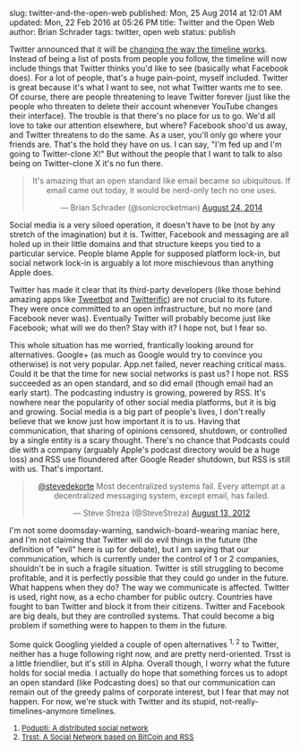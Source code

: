 slug: twitter-and-the-open-web
published: Mon, 25 Aug 2014 at 12:01 AM
updated: Mon, 22 Feb 2016 at 05:26 PM
title: Twitter and the Open Web
author: Brian Schrader
tags: twitter, open web
status: publish

Twitter announced that it will be [changing the way the timeline works][tl]. Instead of being a list of posts from people you follow, the timeline will now include things that Twitter thinks you'd like to see (basically what Facebook does). For a lot of people, that's a huge pain-point, myself included. Twitter is great because it's what I want to see, not what Twitter wants me to see. Of course, there are people threatening to leave Twitter forever (just like the people who threaten to delete their account whenever YouTube changes their interface). The trouble is that there's no place for us to go. We'd all love to take our attention elsewhere, but where? Facebook shoo'd us away, and Twitter threatens to do the same. As a user, you'll only go where your friends are. That's the hold they have on us. I can say, "I'm fed up and I'm going to Twitter-clone X!" But without the people that I want to talk to also being on Twitter-clone X it's no fun there.

[tl]: http://mashable.com/2014/08/20/twitter-timeline-changes-confirmed/

<blockquote class="twitter-tweet" align='center' lang="en"><p>It&#39;s amazing that an open standard like email became so ubiquitous. If email came out today, it would be nerd-only tech no one uses.</p>&mdash; Brian Schrader (@sonicrocketman) <a href="https://twitter.com/sonicrocketman/statuses/503672083805503488">August 24, 2014</a></blockquote>
<script async src="http://platform.twitter.com/widgets.js" charset="utf-8"></script>

Social media is a very siloed operation, it doesn't have to be (not by any stretch of the imagination) but it is. Twitter, Facebook and messaging are all holed up in their little domains and that structure keeps you tied to a particular service. People blame Apple for supposed platform lock-in, but social network lock-in is arguably a lot more mischievous than anything Apple does. 

Twitter has made it clear that its third-party developers (like those behind amazing apps like [Tweetbot][tb] and [Twitterific][tf]) are not crucial to its future. They were once committed to an open infrastructure, but no more (and Facebook never was). Eventually Twitter will probably become just like Facebook; what will we do then? Stay with it? I hope not, but I fear so.

[tb]:http://tapbots.com/software/tweetbot/
[tf]:http://twitterrific.com/ios

This whole situation has me worried, frantically looking around for alternatives. Google+ (as much as Google would try to convince you otherwise) is not very popular. App.net failed, never reaching critical mass. Could it be that the time for new social networks is past us? I hope not. RSS succeeded as an open standard, and so did email (though email had an early start). The podcasting industry is growing, powered by RSS. It's nowhere near the popularity of other social media platforms, but it is big and growing. Social media is a big part of people's lives, I don't really believe that we know just how important it is to us. Having that communication, that sharing of opinions censored, shutdown, or controlled by a single entity is a scary thought. There's no chance that Podcasts could die with a company (arguably Apple's podcast directory would be a huge loss) and RSS use floundered after Google Reader shutdown, but RSS is still with us. That's important.

<blockquote class="twitter-tweet" align='center'  data-conversation="none" lang="en"><p><a href="https://twitter.com/stevedekorte">@stevedekorte</a> Most decentralized systems fail. Every attempt at a decentralized messaging system, except email, has failed.</p>&mdash; Steve Streza (@SteveStreza) <a href="https://twitter.com/SteveStreza/statuses/234804015173623808">August 13, 2012</a></blockquote>
<script async src="//platform.twitter.com/widgets.js" charset="utf-8"></script>

I'm not some doomsday-warning, sandwich-board-wearing maniac here, and I'm not claiming that Twitter will do evil things in the future (the definition of "evil" here is up for debate), but I am saying that our communication, which is currently under the control of 1 or 2 companies, shouldn't be in such a fragile situation. Twitter is still struggling to become profitable, and it is perfectly possible that they could go under in the future. What happens when they do? The way we communicate is affected. Twitter is used, right now, as a echo chamber for public outcry. Countries have fought to ban Twitter and block it from their citizens. Twitter and Facebook are big deals, but they are controlled systems. That could become a big problem if something were to happen to them in the future.

Some quick Googling yielded a couple of open alternatives <sup>1, 2</sup> to Twitter, neither has a huge following right now, and are pretty nerd-oriented. Trsst is a little friendlier, but it's still in Alpha. Overall though, I worry what the future holds for social media. I actually do hope that something forces us to adopt an open standard (like Podcasting does) so that our communication can remain out of the greedy palms of corporate interest, but I fear that may not happen. For now, we're stuck with Twitter and its stupid, not-really-timelines-anymore timelines.

<div id='alt' style='font-size:small;'><ol>
<li><a href='http://podupti.me'>Podupti: A distributed social network</a></li>
<li><a href='http://www.trsst.com'>Trsst: A Social Network based on BitCoin and RSS</a></li>
</ol></div>